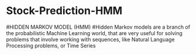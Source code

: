 # Stock-Prediction-HMM

#HIDDEN MARKOV MODEL (HMM)
#Hidden Markov models are a branch of the probabilistic Machine Learning world, that are very useful for solving problems that involve working with sequences, like Natural Language Processing problems, or Time Series

